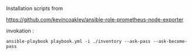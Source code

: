 Installation scripts from 

https://github.com/kevincoakley/ansible-role-prometheus-node-exporter

invokation :

    ansible-playbook playbook.yml -i ./inventory --ask-pass --ask-become-pass

    